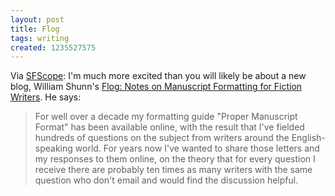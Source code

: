 ```yaml
---
layout: post
title: Flog
tags: writing
created: 1235527575
---
```

<!-- links checked 31-Jan-2015 -->

Via [SFScope](http://sfscope.com/2009/02/william-shunns-flog-to-discuss/):  I'm much more excited than you will likely be about a new blog, William Shunn's [Flog:  Notes on Manuscript Formatting for Fiction Writers](http://www.shunn.net/format/).  He says:

> For well over a decade my formatting guide "Proper Manuscript Format" has been available online, with the result that I've fielded hundreds of questions on the subject from writers around the English-speaking world. For years now I've wanted to share those letters and my responses to them online, on the theory that for every question I receive there are probably ten times as many writers with the same question who don't email and would find the discussion helpful.
